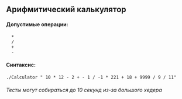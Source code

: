 ## Арифмитический калькулятор 

#### Допустимые операции:
```
  *
  /
  +
  -
```
#### Синтаксис:
```
./Calculator " 10 * 12 - 2 + - 1 / -1 * 221 + 18 + 9999 / 9 / 11"
```

###### Тесты могут собираться до 10 секунд из-за большого хедера
